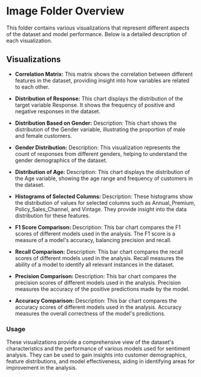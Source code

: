 # Image Folder Overview
This folder contains various visualizations that represent different aspects of the dataset and model performance. Below is a detailed description of each visualization.

## Visualizations
- **Correlation Matrix:**
This matrix shows the correlation between different features in the dataset, providing insight into how variables are related to each other.


- **Distribution of Response:**
This chart displays the distribution of the target variable Response. It shows the frequency of positive and negative responses in the dataset.

- **Distribution Based on Gender:**
Description: This chart shows the distribution of the Gender variable, illustrating the proportion of male and female customers.

- **Gender Distribution:**
Description: This visualization represents the count of responses from different genders, helping to understand the gender demographics of the dataset.

- **Distribution of Age:**
Description: This chart displays the distribution of the Age variable, showing the age range and frequency of customers in the dataset.

- **Histograms of Selected Columns:**
Description: These histograms show the distribution of values for selected columns such as Annual_Premium, Policy_Sales_Channel, and Vintage. They provide insight into the data distribution for these features.

- **F1 Score Comparison:**
Description: This bar chart compares the F1 scores of different models used in the analysis. The F1 score is a measure of a model's accuracy, balancing precision and recall.

- **Recall Comparison:**
Description: This bar chart compares the recall scores of different models used in the analysis. Recall measures the ability of a model to identify all relevant instances in the dataset.

- **Precision Comparison:**
Description: This bar chart compares the precision scores of different models used in the analysis. Precision measures the accuracy of the positive predictions made by the model.

- **Accuracy Comparison:**
Description: This bar chart compares the accuracy scores of different models used in the analysis. Accuracy measures the overall correctness of the model's predictions.

### Usage
These visualizations provide a comprehensive view of the dataset's characteristics and the performance of various models used for sentiment analysis. They can be used to gain insights into customer demographics, feature distributions, and model effectiveness, aiding in identifying areas for improvement in the analysis.